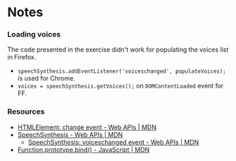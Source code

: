 # Notes

### Loading voices

The code presented in the exercise didn't work for populating the voices list in Firefox.
- `speechSynthesis.addEventListener('voiceschanged', populateVoices);`
	is used for Chrome.
- `voices = speechSynthesis.getVoices();` on `DOMContentLoaded` event for FF.

### Resources

* [HTMLElement: change event - Web APIs | MDN](https://developer.mozilla.org/en-US/docs/Web/API/HTMLElement/change_event "HTMLElement: change event - Web APIs | MDN")
* [SpeechSynthesis - Web APIs | MDN](https://developer.mozilla.org/en-US/docs/Web/API/SpeechSynthesis "SpeechSynthesis - Web APIs | MDN")
  * [SpeechSynthesis: voiceschanged event - Web APIs | MDN](https://developer.mozilla.org/en-US/docs/Web/API/SpeechSynthesis/voiceschanged_event "SpeechSynthesis: voiceschanged event - Web APIs | MDN")
* [Function.prototype.bind() - JavaScript | MDN](https://developer.mozilla.org/en-US/docs/Web/JavaScript/Reference/Global_Objects/Function/bind "Function.prototype.bind() - JavaScript | MDN")
